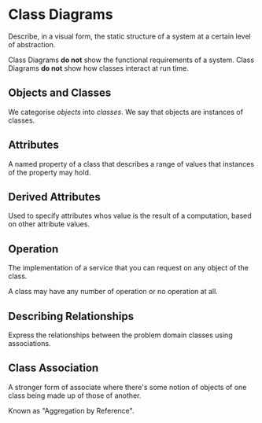 # Class Diagrams
Describe, in a visual form, the static structure of a system at a certain level of abstraction.

Class Diagrams **do not** show the functional requirements of a system.
Class Diagrams **do not** show how classes interact at run time.

## Objects and Classes
We categorise *objects* into *classes*. We say that objects are instances of classes.

## Attributes
A named property of a class that describes a range of values that instances of the property may hold.

## Derived Attributes
Used to specify attributes whos value is the result of a computation, based on other attribute values.

## Operation
The implementation of a service that you can request on any object of the class.

A class may have any number of operation or no operation at all.

## Describing Relationships
Express the relationships between the problem domain classes using associations.

## Class Association
A stronger form of associate where there's some notion of objects of one class being made up of those of another.

Known as "Aggregation by Reference".
